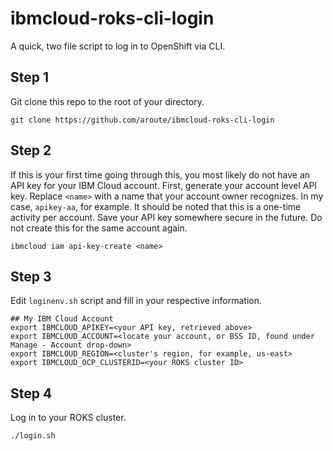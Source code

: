 # ibmcloud-roks-cli-login
A quick, two file script to log in to OpenShift via CLI.

## Step 1
Git clone this repo to the root of your directory.
```shell
git clone https://github.com/aroute/ibmcloud-roks-cli-login
```
## Step 2
If this is your first time going through this, you most likely do not have an API key for your IBM Cloud account. First, generate your account level API key. Replace `<name>` with a name that your account owner recognizes. In my case, `apikey-aa`, for example. It should be noted that this is a one-time activity per account. Save your API key somewhere secure in the future. Do not create this for the same account again.
```shell
ibmcloud iam api-key-create <name>
```
## Step 3
Edit `loginenv.sh` script and fill in your respective information.
```console
## My IBM Cloud Account
export IBMCLOUD_APIKEY=<your API key, retrieved above>
export IBMCLOUD_ACCOUNT=<locate your account, or BSS ID, found under Manage - Account drop-down>
export IBMCLOUD_REGION=<cluster's region, for example, us-east>
export IBMCLOUD_OCP_CLUSTERID=<your ROKS cluster ID>
```
## Step 4
Log in to your ROKS cluster.
```shell
./login.sh
```
